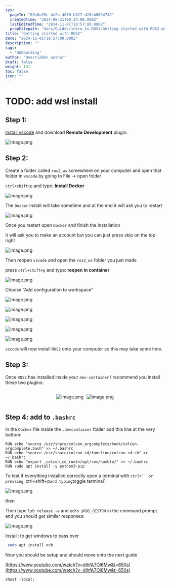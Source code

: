 ```yaml
---
sys:
  pageId: "89e0a78c-4e2b-4070-b327-d28cb0694742"
  createdTime: "2024-08-21T00:24:00.000Z"
  lastEditedTime: "2024-11-01T18:57:00.000Z"
  propFilepath: "docs/Guides/intro_to_ROS2/Getting started with ROS2.md"
title: "Getting started with ROS2"
date: "2024-11-01T18:57:00.000Z"
description: ""
tags:
  - "Onboarding"
author: "Overridden author"
draft: false
weight: 141
toc: false
icon: ""
---
```


# TODO: add wsl install

## Step 1:

[Install vscode](https://code.visualstudio.com/download) and download **Remote Development** plugin:

![image.png](https://prod-files-secure.s3.us-west-2.amazonaws.com/d518164a-d88e-44d1-a4ee-3adb3bd8bce0/efb52993-1881-4a40-b95e-6f020334f022/image.png?X-Amz-Algorithm=AWS4-HMAC-SHA256&X-Amz-Content-Sha256=UNSIGNED-PAYLOAD&X-Amz-Credential=ASIAZI2LB4666G6GE3TU%2F20250218%2Fus-west-2%2Fs3%2Faws4_request&X-Amz-Date=20250218T181102Z&X-Amz-Expires=3600&X-Amz-Security-Token=IQoJb3JpZ2luX2VjEGkaCXVzLXdlc3QtMiJIMEYCIQD%2BvnUwaVqRGaKyFA9S2Lgwc1jV6sM5nMLiItGD27jsEwIhAI%2FrYM2HmGgVOrv9nQy3o9fbg2JidN3eNvCTaKrpnsknKogECJL%2F%2F%2F%2F%2F%2F%2F%2F%2F%2FwEQABoMNjM3NDIzMTgzODA1Igwla6X%2BxRmPs1LceJAq3AOjZh3435upH5%2FrxDh6qxQ7%2BsVyKCJPj1v2%2Bmb6K6Xv3J1kY2fHxSkI%2B6bTMR62XusrnDfDcK3v3Vl%2F1bev2jUDZQDTGXtzy8mVyDyfIvmOkQ7kJIMUxGYWmAUnZAuX8eL9JTRN0LFkRYlhe89DQ%2BNV4lFvnZLtLs1uEBKxd8577n9L9vNzmZ1XbtMARsSDVjrqeVnskiIn1AMYHzbo%2BHWysUQzXc8KSD1kP17vxIKs6syfbybbf13go5HqKkbT6uA0JP7KMSR%2BBQVx9OHaAn1svyKBpUhkaJhLk6KNISL8yK2KfOXMmQ3XcGX7dMYCThja38Q42MyglhYg5hS5a3YodEYdoobzjSa7tUERn9wm6K88wRFt1XXbOOrkXv59dLgNaGZWDhHlC9y9rVVkO2BrWHt6OebaS%2BShz6hRauYTnw4%2BP4%2FU7X93ny0s3EIJG%2BqF185rb%2FLza70hYOh1VrFdhy6rjOV903Hw0rW0jYWySwf4Jtx5e00ru6zIOT5%2FU6DrrX2nlt3pZtoUgPr98EecqeK3WFMUpbEuhbN1HtwSTpa7C9o7gvXjtduHy%2B3BSxsw%2B7%2BnlwCPKBVkl3qAEp3YWCzkbuCY4RwkYaGmuO%2BLYqtlSwO7tsTd2safozD8%2FdK9BjqkAeZf%2F0c1PIk8RYTsZ9R78%2F5%2FZj4TCIdqBcEByaPUmTVD9xdkiHoMx2mvvmufatXb0p3E9byIoaXa7bW8OVWWkUBuGOaV2dl%2FvsAjsCfYnmLw3KQn%2FUw0BRI99n19na3yLW4%2FljrA5gsgWXCRulEv3CWTJy1MEOHqgwTF2HiawyMcd4mHTSqWZh29QkuKsymW4t32c93fO4Cf3tKvV%2BGLswyD2Jff&X-Amz-Signature=af5884835071076c2edb98f12fbfbcab9f53529454a2679a6c5f63ffcdb30b5e&X-Amz-SignedHeaders=host&x-id=GetObject)

## Step 2:

Create a folder called `ros2_ws` somewhere on your computer and open that folder in `vscode` by going to File → open folder 

`ctrl+shift+p` and type: **Install Docker**

![image.png](https://prod-files-secure.s3.us-west-2.amazonaws.com/d518164a-d88e-44d1-a4ee-3adb3bd8bce0/2269dc0e-1cd5-47ff-bceb-c04ad9b2eab0/image.png?X-Amz-Algorithm=AWS4-HMAC-SHA256&X-Amz-Content-Sha256=UNSIGNED-PAYLOAD&X-Amz-Credential=ASIAZI2LB4666G6GE3TU%2F20250218%2Fus-west-2%2Fs3%2Faws4_request&X-Amz-Date=20250218T181102Z&X-Amz-Expires=3600&X-Amz-Security-Token=IQoJb3JpZ2luX2VjEGkaCXVzLXdlc3QtMiJIMEYCIQD%2BvnUwaVqRGaKyFA9S2Lgwc1jV6sM5nMLiItGD27jsEwIhAI%2FrYM2HmGgVOrv9nQy3o9fbg2JidN3eNvCTaKrpnsknKogECJL%2F%2F%2F%2F%2F%2F%2F%2F%2F%2FwEQABoMNjM3NDIzMTgzODA1Igwla6X%2BxRmPs1LceJAq3AOjZh3435upH5%2FrxDh6qxQ7%2BsVyKCJPj1v2%2Bmb6K6Xv3J1kY2fHxSkI%2B6bTMR62XusrnDfDcK3v3Vl%2F1bev2jUDZQDTGXtzy8mVyDyfIvmOkQ7kJIMUxGYWmAUnZAuX8eL9JTRN0LFkRYlhe89DQ%2BNV4lFvnZLtLs1uEBKxd8577n9L9vNzmZ1XbtMARsSDVjrqeVnskiIn1AMYHzbo%2BHWysUQzXc8KSD1kP17vxIKs6syfbybbf13go5HqKkbT6uA0JP7KMSR%2BBQVx9OHaAn1svyKBpUhkaJhLk6KNISL8yK2KfOXMmQ3XcGX7dMYCThja38Q42MyglhYg5hS5a3YodEYdoobzjSa7tUERn9wm6K88wRFt1XXbOOrkXv59dLgNaGZWDhHlC9y9rVVkO2BrWHt6OebaS%2BShz6hRauYTnw4%2BP4%2FU7X93ny0s3EIJG%2BqF185rb%2FLza70hYOh1VrFdhy6rjOV903Hw0rW0jYWySwf4Jtx5e00ru6zIOT5%2FU6DrrX2nlt3pZtoUgPr98EecqeK3WFMUpbEuhbN1HtwSTpa7C9o7gvXjtduHy%2B3BSxsw%2B7%2BnlwCPKBVkl3qAEp3YWCzkbuCY4RwkYaGmuO%2BLYqtlSwO7tsTd2safozD8%2FdK9BjqkAeZf%2F0c1PIk8RYTsZ9R78%2F5%2FZj4TCIdqBcEByaPUmTVD9xdkiHoMx2mvvmufatXb0p3E9byIoaXa7bW8OVWWkUBuGOaV2dl%2FvsAjsCfYnmLw3KQn%2FUw0BRI99n19na3yLW4%2FljrA5gsgWXCRulEv3CWTJy1MEOHqgwTF2HiawyMcd4mHTSqWZh29QkuKsymW4t32c93fO4Cf3tKvV%2BGLswyD2Jff&X-Amz-Signature=92406988e0a8acf7f6d30ec02aac44d3d7fe240ddb7834e4ec0cb5526dfbd6fa&X-Amz-SignedHeaders=host&x-id=GetObject)

The `Docker` install will take sometime and at the end it will ask you to restart

![image.png](https://prod-files-secure.s3.us-west-2.amazonaws.com/d518164a-d88e-44d1-a4ee-3adb3bd8bce0/ed233f78-be33-4b1f-b89c-9c346c0e961e/image.png?X-Amz-Algorithm=AWS4-HMAC-SHA256&X-Amz-Content-Sha256=UNSIGNED-PAYLOAD&X-Amz-Credential=ASIAZI2LB4666G6GE3TU%2F20250218%2Fus-west-2%2Fs3%2Faws4_request&X-Amz-Date=20250218T181102Z&X-Amz-Expires=3600&X-Amz-Security-Token=IQoJb3JpZ2luX2VjEGkaCXVzLXdlc3QtMiJIMEYCIQD%2BvnUwaVqRGaKyFA9S2Lgwc1jV6sM5nMLiItGD27jsEwIhAI%2FrYM2HmGgVOrv9nQy3o9fbg2JidN3eNvCTaKrpnsknKogECJL%2F%2F%2F%2F%2F%2F%2F%2F%2F%2FwEQABoMNjM3NDIzMTgzODA1Igwla6X%2BxRmPs1LceJAq3AOjZh3435upH5%2FrxDh6qxQ7%2BsVyKCJPj1v2%2Bmb6K6Xv3J1kY2fHxSkI%2B6bTMR62XusrnDfDcK3v3Vl%2F1bev2jUDZQDTGXtzy8mVyDyfIvmOkQ7kJIMUxGYWmAUnZAuX8eL9JTRN0LFkRYlhe89DQ%2BNV4lFvnZLtLs1uEBKxd8577n9L9vNzmZ1XbtMARsSDVjrqeVnskiIn1AMYHzbo%2BHWysUQzXc8KSD1kP17vxIKs6syfbybbf13go5HqKkbT6uA0JP7KMSR%2BBQVx9OHaAn1svyKBpUhkaJhLk6KNISL8yK2KfOXMmQ3XcGX7dMYCThja38Q42MyglhYg5hS5a3YodEYdoobzjSa7tUERn9wm6K88wRFt1XXbOOrkXv59dLgNaGZWDhHlC9y9rVVkO2BrWHt6OebaS%2BShz6hRauYTnw4%2BP4%2FU7X93ny0s3EIJG%2BqF185rb%2FLza70hYOh1VrFdhy6rjOV903Hw0rW0jYWySwf4Jtx5e00ru6zIOT5%2FU6DrrX2nlt3pZtoUgPr98EecqeK3WFMUpbEuhbN1HtwSTpa7C9o7gvXjtduHy%2B3BSxsw%2B7%2BnlwCPKBVkl3qAEp3YWCzkbuCY4RwkYaGmuO%2BLYqtlSwO7tsTd2safozD8%2FdK9BjqkAeZf%2F0c1PIk8RYTsZ9R78%2F5%2FZj4TCIdqBcEByaPUmTVD9xdkiHoMx2mvvmufatXb0p3E9byIoaXa7bW8OVWWkUBuGOaV2dl%2FvsAjsCfYnmLw3KQn%2FUw0BRI99n19na3yLW4%2FljrA5gsgWXCRulEv3CWTJy1MEOHqgwTF2HiawyMcd4mHTSqWZh29QkuKsymW4t32c93fO4Cf3tKvV%2BGLswyD2Jff&X-Amz-Signature=1395596cefc3173387fddbbcf3c1186f509db3d25fa896b5ae2dd39cc607ddea&X-Amz-SignedHeaders=host&x-id=GetObject)

Once you restart open `Docker` and finish the installation

It will ask you to make an account but you can just press skip on the top right

![image.png](https://prod-files-secure.s3.us-west-2.amazonaws.com/d518164a-d88e-44d1-a4ee-3adb3bd8bce0/21010ad9-1659-4fd9-9f59-9932a09b2a3d/image.png?X-Amz-Algorithm=AWS4-HMAC-SHA256&X-Amz-Content-Sha256=UNSIGNED-PAYLOAD&X-Amz-Credential=ASIAZI2LB4666G6GE3TU%2F20250218%2Fus-west-2%2Fs3%2Faws4_request&X-Amz-Date=20250218T181102Z&X-Amz-Expires=3600&X-Amz-Security-Token=IQoJb3JpZ2luX2VjEGkaCXVzLXdlc3QtMiJIMEYCIQD%2BvnUwaVqRGaKyFA9S2Lgwc1jV6sM5nMLiItGD27jsEwIhAI%2FrYM2HmGgVOrv9nQy3o9fbg2JidN3eNvCTaKrpnsknKogECJL%2F%2F%2F%2F%2F%2F%2F%2F%2F%2FwEQABoMNjM3NDIzMTgzODA1Igwla6X%2BxRmPs1LceJAq3AOjZh3435upH5%2FrxDh6qxQ7%2BsVyKCJPj1v2%2Bmb6K6Xv3J1kY2fHxSkI%2B6bTMR62XusrnDfDcK3v3Vl%2F1bev2jUDZQDTGXtzy8mVyDyfIvmOkQ7kJIMUxGYWmAUnZAuX8eL9JTRN0LFkRYlhe89DQ%2BNV4lFvnZLtLs1uEBKxd8577n9L9vNzmZ1XbtMARsSDVjrqeVnskiIn1AMYHzbo%2BHWysUQzXc8KSD1kP17vxIKs6syfbybbf13go5HqKkbT6uA0JP7KMSR%2BBQVx9OHaAn1svyKBpUhkaJhLk6KNISL8yK2KfOXMmQ3XcGX7dMYCThja38Q42MyglhYg5hS5a3YodEYdoobzjSa7tUERn9wm6K88wRFt1XXbOOrkXv59dLgNaGZWDhHlC9y9rVVkO2BrWHt6OebaS%2BShz6hRauYTnw4%2BP4%2FU7X93ny0s3EIJG%2BqF185rb%2FLza70hYOh1VrFdhy6rjOV903Hw0rW0jYWySwf4Jtx5e00ru6zIOT5%2FU6DrrX2nlt3pZtoUgPr98EecqeK3WFMUpbEuhbN1HtwSTpa7C9o7gvXjtduHy%2B3BSxsw%2B7%2BnlwCPKBVkl3qAEp3YWCzkbuCY4RwkYaGmuO%2BLYqtlSwO7tsTd2safozD8%2FdK9BjqkAeZf%2F0c1PIk8RYTsZ9R78%2F5%2FZj4TCIdqBcEByaPUmTVD9xdkiHoMx2mvvmufatXb0p3E9byIoaXa7bW8OVWWkUBuGOaV2dl%2FvsAjsCfYnmLw3KQn%2FUw0BRI99n19na3yLW4%2FljrA5gsgWXCRulEv3CWTJy1MEOHqgwTF2HiawyMcd4mHTSqWZh29QkuKsymW4t32c93fO4Cf3tKvV%2BGLswyD2Jff&X-Amz-Signature=a1a69d4095f46da341b352b5305972ec2b6a84c82548cf46b7c094b9c86790a3&X-Amz-SignedHeaders=host&x-id=GetObject)

Then reopen `vscode` and open the `ros2_ws` folder you just made

press `ctrl+shift+p` and type: **reopen in container**

![image.png](https://prod-files-secure.s3.us-west-2.amazonaws.com/d518164a-d88e-44d1-a4ee-3adb3bd8bce0/4e93b8c2-41ad-488c-8095-c74205196118/image.png?X-Amz-Algorithm=AWS4-HMAC-SHA256&X-Amz-Content-Sha256=UNSIGNED-PAYLOAD&X-Amz-Credential=ASIAZI2LB4666G6GE3TU%2F20250218%2Fus-west-2%2Fs3%2Faws4_request&X-Amz-Date=20250218T181102Z&X-Amz-Expires=3600&X-Amz-Security-Token=IQoJb3JpZ2luX2VjEGkaCXVzLXdlc3QtMiJIMEYCIQD%2BvnUwaVqRGaKyFA9S2Lgwc1jV6sM5nMLiItGD27jsEwIhAI%2FrYM2HmGgVOrv9nQy3o9fbg2JidN3eNvCTaKrpnsknKogECJL%2F%2F%2F%2F%2F%2F%2F%2F%2F%2FwEQABoMNjM3NDIzMTgzODA1Igwla6X%2BxRmPs1LceJAq3AOjZh3435upH5%2FrxDh6qxQ7%2BsVyKCJPj1v2%2Bmb6K6Xv3J1kY2fHxSkI%2B6bTMR62XusrnDfDcK3v3Vl%2F1bev2jUDZQDTGXtzy8mVyDyfIvmOkQ7kJIMUxGYWmAUnZAuX8eL9JTRN0LFkRYlhe89DQ%2BNV4lFvnZLtLs1uEBKxd8577n9L9vNzmZ1XbtMARsSDVjrqeVnskiIn1AMYHzbo%2BHWysUQzXc8KSD1kP17vxIKs6syfbybbf13go5HqKkbT6uA0JP7KMSR%2BBQVx9OHaAn1svyKBpUhkaJhLk6KNISL8yK2KfOXMmQ3XcGX7dMYCThja38Q42MyglhYg5hS5a3YodEYdoobzjSa7tUERn9wm6K88wRFt1XXbOOrkXv59dLgNaGZWDhHlC9y9rVVkO2BrWHt6OebaS%2BShz6hRauYTnw4%2BP4%2FU7X93ny0s3EIJG%2BqF185rb%2FLza70hYOh1VrFdhy6rjOV903Hw0rW0jYWySwf4Jtx5e00ru6zIOT5%2FU6DrrX2nlt3pZtoUgPr98EecqeK3WFMUpbEuhbN1HtwSTpa7C9o7gvXjtduHy%2B3BSxsw%2B7%2BnlwCPKBVkl3qAEp3YWCzkbuCY4RwkYaGmuO%2BLYqtlSwO7tsTd2safozD8%2FdK9BjqkAeZf%2F0c1PIk8RYTsZ9R78%2F5%2FZj4TCIdqBcEByaPUmTVD9xdkiHoMx2mvvmufatXb0p3E9byIoaXa7bW8OVWWkUBuGOaV2dl%2FvsAjsCfYnmLw3KQn%2FUw0BRI99n19na3yLW4%2FljrA5gsgWXCRulEv3CWTJy1MEOHqgwTF2HiawyMcd4mHTSqWZh29QkuKsymW4t32c93fO4Cf3tKvV%2BGLswyD2Jff&X-Amz-Signature=b1fcaf993137cd45b3fa8687f0bb44e96a5e697763912a6976a97e6d08fa0146&X-Amz-SignedHeaders=host&x-id=GetObject)

Choose “Add configuration to workspace”

![image.png](https://prod-files-secure.s3.us-west-2.amazonaws.com/d518164a-d88e-44d1-a4ee-3adb3bd8bce0/9560b282-5060-4989-ba37-97e7b2c22476/image.png?X-Amz-Algorithm=AWS4-HMAC-SHA256&X-Amz-Content-Sha256=UNSIGNED-PAYLOAD&X-Amz-Credential=ASIAZI2LB4666G6GE3TU%2F20250218%2Fus-west-2%2Fs3%2Faws4_request&X-Amz-Date=20250218T181102Z&X-Amz-Expires=3600&X-Amz-Security-Token=IQoJb3JpZ2luX2VjEGkaCXVzLXdlc3QtMiJIMEYCIQD%2BvnUwaVqRGaKyFA9S2Lgwc1jV6sM5nMLiItGD27jsEwIhAI%2FrYM2HmGgVOrv9nQy3o9fbg2JidN3eNvCTaKrpnsknKogECJL%2F%2F%2F%2F%2F%2F%2F%2F%2F%2FwEQABoMNjM3NDIzMTgzODA1Igwla6X%2BxRmPs1LceJAq3AOjZh3435upH5%2FrxDh6qxQ7%2BsVyKCJPj1v2%2Bmb6K6Xv3J1kY2fHxSkI%2B6bTMR62XusrnDfDcK3v3Vl%2F1bev2jUDZQDTGXtzy8mVyDyfIvmOkQ7kJIMUxGYWmAUnZAuX8eL9JTRN0LFkRYlhe89DQ%2BNV4lFvnZLtLs1uEBKxd8577n9L9vNzmZ1XbtMARsSDVjrqeVnskiIn1AMYHzbo%2BHWysUQzXc8KSD1kP17vxIKs6syfbybbf13go5HqKkbT6uA0JP7KMSR%2BBQVx9OHaAn1svyKBpUhkaJhLk6KNISL8yK2KfOXMmQ3XcGX7dMYCThja38Q42MyglhYg5hS5a3YodEYdoobzjSa7tUERn9wm6K88wRFt1XXbOOrkXv59dLgNaGZWDhHlC9y9rVVkO2BrWHt6OebaS%2BShz6hRauYTnw4%2BP4%2FU7X93ny0s3EIJG%2BqF185rb%2FLza70hYOh1VrFdhy6rjOV903Hw0rW0jYWySwf4Jtx5e00ru6zIOT5%2FU6DrrX2nlt3pZtoUgPr98EecqeK3WFMUpbEuhbN1HtwSTpa7C9o7gvXjtduHy%2B3BSxsw%2B7%2BnlwCPKBVkl3qAEp3YWCzkbuCY4RwkYaGmuO%2BLYqtlSwO7tsTd2safozD8%2FdK9BjqkAeZf%2F0c1PIk8RYTsZ9R78%2F5%2FZj4TCIdqBcEByaPUmTVD9xdkiHoMx2mvvmufatXb0p3E9byIoaXa7bW8OVWWkUBuGOaV2dl%2FvsAjsCfYnmLw3KQn%2FUw0BRI99n19na3yLW4%2FljrA5gsgWXCRulEv3CWTJy1MEOHqgwTF2HiawyMcd4mHTSqWZh29QkuKsymW4t32c93fO4Cf3tKvV%2BGLswyD2Jff&X-Amz-Signature=71f518111f5d059ee04e0a991a4167907b6b0a950060c476c155d716ee32bc84&X-Amz-SignedHeaders=host&x-id=GetObject)

![image.png](https://prod-files-secure.s3.us-west-2.amazonaws.com/d518164a-d88e-44d1-a4ee-3adb3bd8bce0/2ee63f81-886b-48e8-a553-dc6e5eac99e4/image.png?X-Amz-Algorithm=AWS4-HMAC-SHA256&X-Amz-Content-Sha256=UNSIGNED-PAYLOAD&X-Amz-Credential=ASIAZI2LB4666G6GE3TU%2F20250218%2Fus-west-2%2Fs3%2Faws4_request&X-Amz-Date=20250218T181102Z&X-Amz-Expires=3600&X-Amz-Security-Token=IQoJb3JpZ2luX2VjEGkaCXVzLXdlc3QtMiJIMEYCIQD%2BvnUwaVqRGaKyFA9S2Lgwc1jV6sM5nMLiItGD27jsEwIhAI%2FrYM2HmGgVOrv9nQy3o9fbg2JidN3eNvCTaKrpnsknKogECJL%2F%2F%2F%2F%2F%2F%2F%2F%2F%2FwEQABoMNjM3NDIzMTgzODA1Igwla6X%2BxRmPs1LceJAq3AOjZh3435upH5%2FrxDh6qxQ7%2BsVyKCJPj1v2%2Bmb6K6Xv3J1kY2fHxSkI%2B6bTMR62XusrnDfDcK3v3Vl%2F1bev2jUDZQDTGXtzy8mVyDyfIvmOkQ7kJIMUxGYWmAUnZAuX8eL9JTRN0LFkRYlhe89DQ%2BNV4lFvnZLtLs1uEBKxd8577n9L9vNzmZ1XbtMARsSDVjrqeVnskiIn1AMYHzbo%2BHWysUQzXc8KSD1kP17vxIKs6syfbybbf13go5HqKkbT6uA0JP7KMSR%2BBQVx9OHaAn1svyKBpUhkaJhLk6KNISL8yK2KfOXMmQ3XcGX7dMYCThja38Q42MyglhYg5hS5a3YodEYdoobzjSa7tUERn9wm6K88wRFt1XXbOOrkXv59dLgNaGZWDhHlC9y9rVVkO2BrWHt6OebaS%2BShz6hRauYTnw4%2BP4%2FU7X93ny0s3EIJG%2BqF185rb%2FLza70hYOh1VrFdhy6rjOV903Hw0rW0jYWySwf4Jtx5e00ru6zIOT5%2FU6DrrX2nlt3pZtoUgPr98EecqeK3WFMUpbEuhbN1HtwSTpa7C9o7gvXjtduHy%2B3BSxsw%2B7%2BnlwCPKBVkl3qAEp3YWCzkbuCY4RwkYaGmuO%2BLYqtlSwO7tsTd2safozD8%2FdK9BjqkAeZf%2F0c1PIk8RYTsZ9R78%2F5%2FZj4TCIdqBcEByaPUmTVD9xdkiHoMx2mvvmufatXb0p3E9byIoaXa7bW8OVWWkUBuGOaV2dl%2FvsAjsCfYnmLw3KQn%2FUw0BRI99n19na3yLW4%2FljrA5gsgWXCRulEv3CWTJy1MEOHqgwTF2HiawyMcd4mHTSqWZh29QkuKsymW4t32c93fO4Cf3tKvV%2BGLswyD2Jff&X-Amz-Signature=1adf5fffc194775d174324dff1d85c557aa591fab8b76f0e8a3360f984cf0cf9&X-Amz-SignedHeaders=host&x-id=GetObject)

![image.png](https://prod-files-secure.s3.us-west-2.amazonaws.com/d518164a-d88e-44d1-a4ee-3adb3bd8bce0/ae1580b2-b048-407e-aed9-b584224a7a04/image.png?X-Amz-Algorithm=AWS4-HMAC-SHA256&X-Amz-Content-Sha256=UNSIGNED-PAYLOAD&X-Amz-Credential=ASIAZI2LB4666G6GE3TU%2F20250218%2Fus-west-2%2Fs3%2Faws4_request&X-Amz-Date=20250218T181102Z&X-Amz-Expires=3600&X-Amz-Security-Token=IQoJb3JpZ2luX2VjEGkaCXVzLXdlc3QtMiJIMEYCIQD%2BvnUwaVqRGaKyFA9S2Lgwc1jV6sM5nMLiItGD27jsEwIhAI%2FrYM2HmGgVOrv9nQy3o9fbg2JidN3eNvCTaKrpnsknKogECJL%2F%2F%2F%2F%2F%2F%2F%2F%2F%2FwEQABoMNjM3NDIzMTgzODA1Igwla6X%2BxRmPs1LceJAq3AOjZh3435upH5%2FrxDh6qxQ7%2BsVyKCJPj1v2%2Bmb6K6Xv3J1kY2fHxSkI%2B6bTMR62XusrnDfDcK3v3Vl%2F1bev2jUDZQDTGXtzy8mVyDyfIvmOkQ7kJIMUxGYWmAUnZAuX8eL9JTRN0LFkRYlhe89DQ%2BNV4lFvnZLtLs1uEBKxd8577n9L9vNzmZ1XbtMARsSDVjrqeVnskiIn1AMYHzbo%2BHWysUQzXc8KSD1kP17vxIKs6syfbybbf13go5HqKkbT6uA0JP7KMSR%2BBQVx9OHaAn1svyKBpUhkaJhLk6KNISL8yK2KfOXMmQ3XcGX7dMYCThja38Q42MyglhYg5hS5a3YodEYdoobzjSa7tUERn9wm6K88wRFt1XXbOOrkXv59dLgNaGZWDhHlC9y9rVVkO2BrWHt6OebaS%2BShz6hRauYTnw4%2BP4%2FU7X93ny0s3EIJG%2BqF185rb%2FLza70hYOh1VrFdhy6rjOV903Hw0rW0jYWySwf4Jtx5e00ru6zIOT5%2FU6DrrX2nlt3pZtoUgPr98EecqeK3WFMUpbEuhbN1HtwSTpa7C9o7gvXjtduHy%2B3BSxsw%2B7%2BnlwCPKBVkl3qAEp3YWCzkbuCY4RwkYaGmuO%2BLYqtlSwO7tsTd2safozD8%2FdK9BjqkAeZf%2F0c1PIk8RYTsZ9R78%2F5%2FZj4TCIdqBcEByaPUmTVD9xdkiHoMx2mvvmufatXb0p3E9byIoaXa7bW8OVWWkUBuGOaV2dl%2FvsAjsCfYnmLw3KQn%2FUw0BRI99n19na3yLW4%2FljrA5gsgWXCRulEv3CWTJy1MEOHqgwTF2HiawyMcd4mHTSqWZh29QkuKsymW4t32c93fO4Cf3tKvV%2BGLswyD2Jff&X-Amz-Signature=3a7e15ad50946bdb59dd6545d2ec78448a33983127cc38a0d8af6961aa61de4f&X-Amz-SignedHeaders=host&x-id=GetObject)

![image.png](https://prod-files-secure.s3.us-west-2.amazonaws.com/d518164a-d88e-44d1-a4ee-3adb3bd8bce0/53255b28-f75e-430f-b9e3-c0ac8577e42b/image.png?X-Amz-Algorithm=AWS4-HMAC-SHA256&X-Amz-Content-Sha256=UNSIGNED-PAYLOAD&X-Amz-Credential=ASIAZI2LB4666G6GE3TU%2F20250218%2Fus-west-2%2Fs3%2Faws4_request&X-Amz-Date=20250218T181102Z&X-Amz-Expires=3600&X-Amz-Security-Token=IQoJb3JpZ2luX2VjEGkaCXVzLXdlc3QtMiJIMEYCIQD%2BvnUwaVqRGaKyFA9S2Lgwc1jV6sM5nMLiItGD27jsEwIhAI%2FrYM2HmGgVOrv9nQy3o9fbg2JidN3eNvCTaKrpnsknKogECJL%2F%2F%2F%2F%2F%2F%2F%2F%2F%2FwEQABoMNjM3NDIzMTgzODA1Igwla6X%2BxRmPs1LceJAq3AOjZh3435upH5%2FrxDh6qxQ7%2BsVyKCJPj1v2%2Bmb6K6Xv3J1kY2fHxSkI%2B6bTMR62XusrnDfDcK3v3Vl%2F1bev2jUDZQDTGXtzy8mVyDyfIvmOkQ7kJIMUxGYWmAUnZAuX8eL9JTRN0LFkRYlhe89DQ%2BNV4lFvnZLtLs1uEBKxd8577n9L9vNzmZ1XbtMARsSDVjrqeVnskiIn1AMYHzbo%2BHWysUQzXc8KSD1kP17vxIKs6syfbybbf13go5HqKkbT6uA0JP7KMSR%2BBQVx9OHaAn1svyKBpUhkaJhLk6KNISL8yK2KfOXMmQ3XcGX7dMYCThja38Q42MyglhYg5hS5a3YodEYdoobzjSa7tUERn9wm6K88wRFt1XXbOOrkXv59dLgNaGZWDhHlC9y9rVVkO2BrWHt6OebaS%2BShz6hRauYTnw4%2BP4%2FU7X93ny0s3EIJG%2BqF185rb%2FLza70hYOh1VrFdhy6rjOV903Hw0rW0jYWySwf4Jtx5e00ru6zIOT5%2FU6DrrX2nlt3pZtoUgPr98EecqeK3WFMUpbEuhbN1HtwSTpa7C9o7gvXjtduHy%2B3BSxsw%2B7%2BnlwCPKBVkl3qAEp3YWCzkbuCY4RwkYaGmuO%2BLYqtlSwO7tsTd2safozD8%2FdK9BjqkAeZf%2F0c1PIk8RYTsZ9R78%2F5%2FZj4TCIdqBcEByaPUmTVD9xdkiHoMx2mvvmufatXb0p3E9byIoaXa7bW8OVWWkUBuGOaV2dl%2FvsAjsCfYnmLw3KQn%2FUw0BRI99n19na3yLW4%2FljrA5gsgWXCRulEv3CWTJy1MEOHqgwTF2HiawyMcd4mHTSqWZh29QkuKsymW4t32c93fO4Cf3tKvV%2BGLswyD2Jff&X-Amz-Signature=91c847140c9c8bd35f10f93543b5008395c35498218e4c3d1929d79975aa729e&X-Amz-SignedHeaders=host&x-id=GetObject)

![image.png](https://prod-files-secure.s3.us-west-2.amazonaws.com/d518164a-d88e-44d1-a4ee-3adb3bd8bce0/7c562767-5af9-4ffb-97d1-327bcdf4ee00/image.png?X-Amz-Algorithm=AWS4-HMAC-SHA256&X-Amz-Content-Sha256=UNSIGNED-PAYLOAD&X-Amz-Credential=ASIAZI2LB4666G6GE3TU%2F20250218%2Fus-west-2%2Fs3%2Faws4_request&X-Amz-Date=20250218T181102Z&X-Amz-Expires=3600&X-Amz-Security-Token=IQoJb3JpZ2luX2VjEGkaCXVzLXdlc3QtMiJIMEYCIQD%2BvnUwaVqRGaKyFA9S2Lgwc1jV6sM5nMLiItGD27jsEwIhAI%2FrYM2HmGgVOrv9nQy3o9fbg2JidN3eNvCTaKrpnsknKogECJL%2F%2F%2F%2F%2F%2F%2F%2F%2F%2FwEQABoMNjM3NDIzMTgzODA1Igwla6X%2BxRmPs1LceJAq3AOjZh3435upH5%2FrxDh6qxQ7%2BsVyKCJPj1v2%2Bmb6K6Xv3J1kY2fHxSkI%2B6bTMR62XusrnDfDcK3v3Vl%2F1bev2jUDZQDTGXtzy8mVyDyfIvmOkQ7kJIMUxGYWmAUnZAuX8eL9JTRN0LFkRYlhe89DQ%2BNV4lFvnZLtLs1uEBKxd8577n9L9vNzmZ1XbtMARsSDVjrqeVnskiIn1AMYHzbo%2BHWysUQzXc8KSD1kP17vxIKs6syfbybbf13go5HqKkbT6uA0JP7KMSR%2BBQVx9OHaAn1svyKBpUhkaJhLk6KNISL8yK2KfOXMmQ3XcGX7dMYCThja38Q42MyglhYg5hS5a3YodEYdoobzjSa7tUERn9wm6K88wRFt1XXbOOrkXv59dLgNaGZWDhHlC9y9rVVkO2BrWHt6OebaS%2BShz6hRauYTnw4%2BP4%2FU7X93ny0s3EIJG%2BqF185rb%2FLza70hYOh1VrFdhy6rjOV903Hw0rW0jYWySwf4Jtx5e00ru6zIOT5%2FU6DrrX2nlt3pZtoUgPr98EecqeK3WFMUpbEuhbN1HtwSTpa7C9o7gvXjtduHy%2B3BSxsw%2B7%2BnlwCPKBVkl3qAEp3YWCzkbuCY4RwkYaGmuO%2BLYqtlSwO7tsTd2safozD8%2FdK9BjqkAeZf%2F0c1PIk8RYTsZ9R78%2F5%2FZj4TCIdqBcEByaPUmTVD9xdkiHoMx2mvvmufatXb0p3E9byIoaXa7bW8OVWWkUBuGOaV2dl%2FvsAjsCfYnmLw3KQn%2FUw0BRI99n19na3yLW4%2FljrA5gsgWXCRulEv3CWTJy1MEOHqgwTF2HiawyMcd4mHTSqWZh29QkuKsymW4t32c93fO4Cf3tKvV%2BGLswyD2Jff&X-Amz-Signature=86aea70cd1eb20400be82ff883062e52b1384f89267aeec4f3798a449fa48549&X-Amz-SignedHeaders=host&x-id=GetObject)

`vscode` will now install `ROS2` onto your computer so this may take some time.

## Step 3:

Once `ROS2` has installed inside your `dev-container` I recommend you install these two plugins:

<div style="display: flex;flex-direction: row; column-gap:10px; max-width: 630px;justify-content: center;">
<div>

![image.png](https://prod-files-secure.s3.us-west-2.amazonaws.com/d518164a-d88e-44d1-a4ee-3adb3bd8bce0/3fc3d550-5a54-4ba1-ba6b-faa01cdb7369/image.png?X-Amz-Algorithm=AWS4-HMAC-SHA256&X-Amz-Content-Sha256=UNSIGNED-PAYLOAD&X-Amz-Credential=ASIAZI2LB466W3IMCICT%2F20250218%2Fus-west-2%2Fs3%2Faws4_request&X-Amz-Date=20250218T181106Z&X-Amz-Expires=3600&X-Amz-Security-Token=IQoJb3JpZ2luX2VjEGkaCXVzLXdlc3QtMiJHMEUCIQDMPm8w11Nse7ejeyfTazs1TKrjXq8bh1oai0JPwdkQZAIgSP28li1ivo7mNr3VjWbKwH11lPxb%2Fc7R%2F2ffZS4Og2AqiAQIkv%2F%2F%2F%2F%2F%2F%2F%2F%2F%2FARAAGgw2Mzc0MjMxODM4MDUiDBSnV0FZ%2BGgENh0bByrcA%2Bn0o3fuVwE9deruFaTNpO8yyTVLF6BeGWyJLnAAHaT3%2FmIvGziNCbAeR6asyc4TAww%2FtIOVd7%2F20VhnF%2BbgrfNL%2F2IIzUFhNVHXc2ZP2ARaGCTvwhXvsBctVk%2BJYkqD3wjEQLnh2MSjsoY8lkBPbsCWXBZsYVSNh%2Bd%2BLPVE0cg3bfmlHdZ0m%2FePi157DzJ9J63U4U9YsOb%2BruiZD%2B2nq8yrrjlfRb6YErh97%2F4w52fB07rtcmXlQ%2BsZ2Uo1HuCXyQi9TFUpHXTE%2BAVGYtxtaTj%2FI7Z80k8%2FD5nntV3gzRh%2FwRsxRJCZz6IQVwjx7e3QkNEWmFX0y0sYN8BAibyai8KWHG7hgoLbVNFe%2FJ3Op%2F013BP181fkUzAtDgcXjq553oZz7EAWB9WZm%2B03KDn%2FozWGvLnOTgSCNEpGD9KGS4SboU30FdKump0NJzUnAXNzYwvNFNnagydci0cXbUe3KU3B7UGWnwKFGerrRDlBeOO0I0lKuxIeis4rXhAaWMMzObP06hnLeixdCQQEcfa9ma8hDyrbr%2FUEo9zA8mGJrigfunX77OzO1uvO1EG4zN32RoMIsdyhErN%2FGsUXk30KbLtPeJDn2GMHiKOB29wmrxH9%2BGn1fe5pH%2BBwZ1%2FjMNj90r0GOqUBgVZWSGCYJrKoI%2B2AHX17FGs1k0G3vrqeUWEbiVjFAmdsUH7sZc9VhV4Mhz2LlVwcdqKBgXgt%2Bwh3rwljl8roajJlY8JY%2FiKttSI0OUp3mY8ZzwICQFP4Y39HqxbBat5t%2F7mFgp%2FwACx2rXqZAQHRwrRKLDrZt2y8Hi0mRZKHliOI7eOsvDzz368t9gAH%2B0xxTQYZVw5XF4qCl4KAfDPa3QcgO1Px&X-Amz-Signature=a7b88a8c0a5b4415883a6ddbfdb30528916e75b917466a81dca55f43d3c07603&X-Amz-SignedHeaders=host&x-id=GetObject)

</div>
<div>

![image.png](https://prod-files-secure.s3.us-west-2.amazonaws.com/d518164a-d88e-44d1-a4ee-3adb3bd8bce0/d994cc66-13c2-4093-a5a3-f84cf4601a82/image.png?X-Amz-Algorithm=AWS4-HMAC-SHA256&X-Amz-Content-Sha256=UNSIGNED-PAYLOAD&X-Amz-Credential=ASIAZI2LB466TNWROJHX%2F20250218%2Fus-west-2%2Fs3%2Faws4_request&X-Amz-Date=20250218T181106Z&X-Amz-Expires=3600&X-Amz-Security-Token=IQoJb3JpZ2luX2VjEGkaCXVzLXdlc3QtMiJHMEUCIQC2g%2FrQlwF7p6Jy3he7HW7Hv2Rqwy8LNbKs1TWTzatLpQIgT33y3BQnW6KLM1b7jgNq4PI2%2BCOgHbIBt110a9mS24cqiAQIkv%2F%2F%2F%2F%2F%2F%2F%2F%2F%2FARAAGgw2Mzc0MjMxODM4MDUiDC2aQaYItXyl%2FXWgVircA5MwgTKZWsGtULgnIflWrbFq4OpxZM1DR55ulMc5CkUzsoDlFAEqHeUB%2FcjAYNUlq7jfZdK9W19RIbuIMWp%2FvCnI%2BHmElqMXrjXLb0RU3gC5%2BO96%2BNo59iJgEAzOLEDZWXS2%2BsIQ6AGTLBcis3k1br%2FwsYaIfMwHZLn9vh%2Fj3Q6uCRuS3oigwUa8zkHkMf9LNWqyajzgc%2B3AFy5JQU7hqswv1DMb2B%2BVBqNvTb%2F2wkLRnmOaEkKy9gfYt3x8EW57P72VVonQMwIaGD2pgYr81t%2FhERkDQP8LO6zh1ZbhRUc7Q%2FCLDZGhLtv49p3HRrvPHtJKgtsCGWektTpKw2yCXsbUIOO3A4XngNsPwtZS9T53SIKzXeb4MdD0kP4a41Gx65bfSb7nLcy%2B8z4V7mhG8cdfiKg0MNyY9SdLZmqSx2opauY3TwnYXkDIiBSUyuQGyS3qtIAc%2FFuyiYxeIZzAGt9IJCf3PmVpmLVhYOjtVATL%2FWUUnqzvwfsB29vMFXDGuW%2BqBZXvfVvlJPimj9x3QKAPBMsetnEaouGROtKJEilvECnX54oC4HfV0J2S2psVOkfBsMKVZG7n14Rkk8gBwgm%2FoEOQI%2F4b1%2FnhrX10mFdvw3y%2BeYJ1ZAwIEHXoMKr%2B0r0GOqUBqM2K0bJZ52Q2XwtdWlu69uTXhjPVjf7CNVbdcnfpIr3fJwNJrLiZCO%2FE58BpeGQiTFf2xI%2FXhg8KcwxTJRJ%2B58nN6e2KTXqWFkNFXBw3ZWSTCPYXuNPVEr%2BzgaOlOQbkpRv0ZVknV5m6rj8DuXhuZT9e6OUIdnpKWufUU2W9snvGCH2Wwp5gA%2BWF50VYA8FIqV71uTRQRHkkJ4TwA%2BfI98ipun4O&X-Amz-Signature=cedec3bb4f00a0d09df119f1762d098e9b2735ae3dd53bb34dfa013c50ad1341&X-Amz-SignedHeaders=host&x-id=GetObject)

</div>
</div>

## Step 4: add to `.bashrc`

In the `Docker` file inside the `.devcontainer` folder add this line at the very bottom: 

```docker
RUN echo "source /usr/share/colcon_argcomplete/hook/colcon-argcomplete.bash" >> ~/.bashrc
RUN echo "source /usr/share/colcon_cd/function/colcon_cd.sh" >> ~/.bashrc
RUN echo "export _colcon_cd_root=/opt/ros/humble/" >> ~/.bashrc
RUN sudo apt install -y python3-pip 
```

To test if everything installed correctly open a terminal with `ctrl+`` or pressing `ctrl+shift+p` and typing `toggle terminal`:

![image.png](https://prod-files-secure.s3.us-west-2.amazonaws.com/d518164a-d88e-44d1-a4ee-3adb3bd8bce0/6a4943d8-b04e-4c02-9a58-775f3384d1a5/image.png?X-Amz-Algorithm=AWS4-HMAC-SHA256&X-Amz-Content-Sha256=UNSIGNED-PAYLOAD&X-Amz-Credential=ASIAZI2LB4666G6GE3TU%2F20250218%2Fus-west-2%2Fs3%2Faws4_request&X-Amz-Date=20250218T181102Z&X-Amz-Expires=3600&X-Amz-Security-Token=IQoJb3JpZ2luX2VjEGkaCXVzLXdlc3QtMiJIMEYCIQD%2BvnUwaVqRGaKyFA9S2Lgwc1jV6sM5nMLiItGD27jsEwIhAI%2FrYM2HmGgVOrv9nQy3o9fbg2JidN3eNvCTaKrpnsknKogECJL%2F%2F%2F%2F%2F%2F%2F%2F%2F%2FwEQABoMNjM3NDIzMTgzODA1Igwla6X%2BxRmPs1LceJAq3AOjZh3435upH5%2FrxDh6qxQ7%2BsVyKCJPj1v2%2Bmb6K6Xv3J1kY2fHxSkI%2B6bTMR62XusrnDfDcK3v3Vl%2F1bev2jUDZQDTGXtzy8mVyDyfIvmOkQ7kJIMUxGYWmAUnZAuX8eL9JTRN0LFkRYlhe89DQ%2BNV4lFvnZLtLs1uEBKxd8577n9L9vNzmZ1XbtMARsSDVjrqeVnskiIn1AMYHzbo%2BHWysUQzXc8KSD1kP17vxIKs6syfbybbf13go5HqKkbT6uA0JP7KMSR%2BBQVx9OHaAn1svyKBpUhkaJhLk6KNISL8yK2KfOXMmQ3XcGX7dMYCThja38Q42MyglhYg5hS5a3YodEYdoobzjSa7tUERn9wm6K88wRFt1XXbOOrkXv59dLgNaGZWDhHlC9y9rVVkO2BrWHt6OebaS%2BShz6hRauYTnw4%2BP4%2FU7X93ny0s3EIJG%2BqF185rb%2FLza70hYOh1VrFdhy6rjOV903Hw0rW0jYWySwf4Jtx5e00ru6zIOT5%2FU6DrrX2nlt3pZtoUgPr98EecqeK3WFMUpbEuhbN1HtwSTpa7C9o7gvXjtduHy%2B3BSxsw%2B7%2BnlwCPKBVkl3qAEp3YWCzkbuCY4RwkYaGmuO%2BLYqtlSwO7tsTd2safozD8%2FdK9BjqkAeZf%2F0c1PIk8RYTsZ9R78%2F5%2FZj4TCIdqBcEByaPUmTVD9xdkiHoMx2mvvmufatXb0p3E9byIoaXa7bW8OVWWkUBuGOaV2dl%2FvsAjsCfYnmLw3KQn%2FUw0BRI99n19na3yLW4%2FljrA5gsgWXCRulEv3CWTJy1MEOHqgwTF2HiawyMcd4mHTSqWZh29QkuKsymW4t32c93fO4Cf3tKvV%2BGLswyD2Jff&X-Amz-Signature=2a7caf1f405c4574a60e8cbf6a92d4ee561784f04396b556b528a25a8ca6aedf&X-Amz-SignedHeaders=host&x-id=GetObject)

then 

Then type `lsb_release -a` and `echo $ROS_DISTRO` in the command prompt and you should get similar responses:

![image.png](https://prod-files-secure.s3.us-west-2.amazonaws.com/d518164a-d88e-44d1-a4ee-3adb3bd8bce0/3e635dec-a805-4e85-8b9e-d000e5b71a4e/image.png?X-Amz-Algorithm=AWS4-HMAC-SHA256&X-Amz-Content-Sha256=UNSIGNED-PAYLOAD&X-Amz-Credential=ASIAZI2LB4666G6GE3TU%2F20250218%2Fus-west-2%2Fs3%2Faws4_request&X-Amz-Date=20250218T181102Z&X-Amz-Expires=3600&X-Amz-Security-Token=IQoJb3JpZ2luX2VjEGkaCXVzLXdlc3QtMiJIMEYCIQD%2BvnUwaVqRGaKyFA9S2Lgwc1jV6sM5nMLiItGD27jsEwIhAI%2FrYM2HmGgVOrv9nQy3o9fbg2JidN3eNvCTaKrpnsknKogECJL%2F%2F%2F%2F%2F%2F%2F%2F%2F%2FwEQABoMNjM3NDIzMTgzODA1Igwla6X%2BxRmPs1LceJAq3AOjZh3435upH5%2FrxDh6qxQ7%2BsVyKCJPj1v2%2Bmb6K6Xv3J1kY2fHxSkI%2B6bTMR62XusrnDfDcK3v3Vl%2F1bev2jUDZQDTGXtzy8mVyDyfIvmOkQ7kJIMUxGYWmAUnZAuX8eL9JTRN0LFkRYlhe89DQ%2BNV4lFvnZLtLs1uEBKxd8577n9L9vNzmZ1XbtMARsSDVjrqeVnskiIn1AMYHzbo%2BHWysUQzXc8KSD1kP17vxIKs6syfbybbf13go5HqKkbT6uA0JP7KMSR%2BBQVx9OHaAn1svyKBpUhkaJhLk6KNISL8yK2KfOXMmQ3XcGX7dMYCThja38Q42MyglhYg5hS5a3YodEYdoobzjSa7tUERn9wm6K88wRFt1XXbOOrkXv59dLgNaGZWDhHlC9y9rVVkO2BrWHt6OebaS%2BShz6hRauYTnw4%2BP4%2FU7X93ny0s3EIJG%2BqF185rb%2FLza70hYOh1VrFdhy6rjOV903Hw0rW0jYWySwf4Jtx5e00ru6zIOT5%2FU6DrrX2nlt3pZtoUgPr98EecqeK3WFMUpbEuhbN1HtwSTpa7C9o7gvXjtduHy%2B3BSxsw%2B7%2BnlwCPKBVkl3qAEp3YWCzkbuCY4RwkYaGmuO%2BLYqtlSwO7tsTd2safozD8%2FdK9BjqkAeZf%2F0c1PIk8RYTsZ9R78%2F5%2FZj4TCIdqBcEByaPUmTVD9xdkiHoMx2mvvmufatXb0p3E9byIoaXa7bW8OVWWkUBuGOaV2dl%2FvsAjsCfYnmLw3KQn%2FUw0BRI99n19na3yLW4%2FljrA5gsgWXCRulEv3CWTJy1MEOHqgwTF2HiawyMcd4mHTSqWZh29QkuKsymW4t32c93fO4Cf3tKvV%2BGLswyD2Jff&X-Amz-Signature=712ccad0511606437c05f82f737b7eb86e0afc3694192aa05937ecc948230024&X-Amz-SignedHeaders=host&x-id=GetObject)

Install:  to get windows to pass over

```bash
 sudo apt install xcb
```

Now you should be setup and should move onto the next guide 

[https://www.youtube.com/watch?v=dihfA7Ol6Mw&t=650s](https://www.youtube.com/watch?v=dihfA7Ol6Mw&t=650s)

```python
xhost +local:
```
